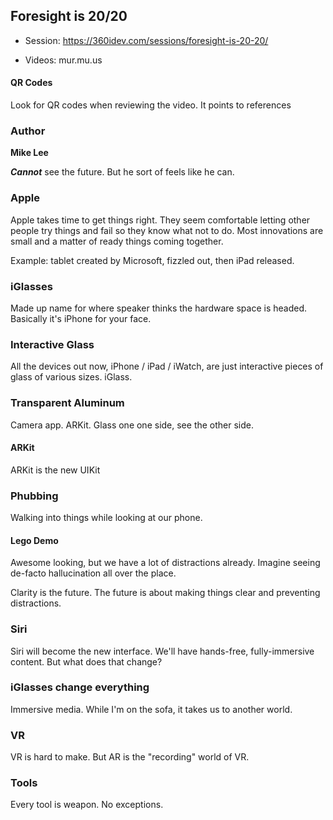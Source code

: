 ## Foresight is 20/20

* Session: https://360idev.com/sessions/foresight-is-20-20/

* Videos: mur.mu.us

#### QR Codes

Look for QR codes when reviewing the video.  It points to references

### Author

**Mike Lee**

***Cannot*** see the future.  But he sort of feels like he can.

### Apple

Apple takes time to get things right. They seem comfortable letting other people try things and fail so they know what not to do.  Most innovations are small and a matter of ready things coming together.

Example: tablet created by Microsoft, fizzled out, then iPad released.

### iGlasses

Made up name for where speaker thinks the hardware space is headed.  Basically it's iPhone for your face.

### Interactive Glass

All the devices out now, iPhone / iPad / iWatch, are just interactive pieces of glass of various sizes.  iGlass.

### Transparent Aluminum

Camera app.  ARKit.  Glass one one side, see the other side.

#### ARKit

ARKit is the new UIKit

### Phubbing

Walking into things while looking at our phone.

#### Lego Demo

Awesome looking, but we have a lot of distractions already.  Imagine seeing de-facto hallucination all over the place.

Clarity is the future.  The future is about making things clear and preventing distractions.

### Siri

Siri will become the new interface.  We'll have hands-free, fully-immersive content.  But what does that change?

### iGlasses change everything

Immersive media.  While I'm on the sofa, it takes us to another world.

### VR

VR is hard to make.  But AR is the "recording" world of VR.

### Tools

Every tool is weapon.  No exceptions.
